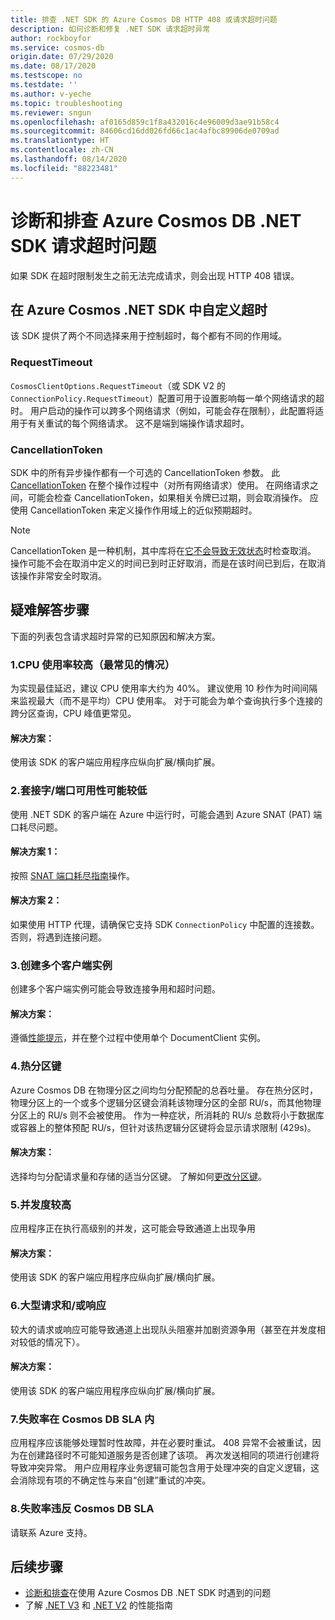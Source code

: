 ```yaml
---
title: 排查 .NET SDK 的 Azure Cosmos DB HTTP 408 或请求超时问题
description: 如何诊断和修复 .NET SDK 请求超时异常
author: rockboyfor
ms.service: cosmos-db
origin.date: 07/29/2020
ms.date: 08/17/2020
ms.testscope: no
ms.testdate: ''
ms.author: v-yeche
ms.topic: troubleshooting
ms.reviewer: sngun
ms.openlocfilehash: af0165d859c1f8a432016c4e96009d3ae91b58c4
ms.sourcegitcommit: 84606cd16dd026fd66c1ac4afbc89906de0709ad
ms.translationtype: HT
ms.contentlocale: zh-CN
ms.lasthandoff: 08/14/2020
ms.locfileid: "88223481"
---
```

<!--Verified successfully-->
# <a name="diagnose-and-troubleshoot-azure-cosmos-db-net-sdk-request-timeout"></a>诊断和排查 Azure Cosmos DB .NET SDK 请求超时问题
如果 SDK 在超时限制发生之前无法完成请求，则会出现 HTTP 408 错误。

## <a name="customizing-the-timeout-on-the-azure-cosmos-net-sdk"></a>在 Azure Cosmos .NET SDK 中自定义超时

该 SDK 提供了两个不同选择来用于控制超时，每个都有不同的作用域。

### <a name="requesttimeout"></a>RequestTimeout

`CosmosClientOptions.RequestTimeout`（或 SDK V2 的 `ConnectionPolicy.RequestTimeout`）配置可用于设置影响每一单个网络请求的超时。  用户启动的操作可以跨多个网络请求（例如，可能会存在限制），此配置将适用于有关重试的每个网络请求。 这不是端到端操作请求超时。

### <a name="cancellationtoken"></a>CancellationToken

SDK 中的所有异步操作都有一个可选的 CancellationToken 参数。 此 [CancellationToken](https://docs.microsoft.com/dotnet/standard/threading/how-to-listen-for-cancellation-requests-by-polling) 在整个操作过程中（对所有网络请求）使用。 在网络请求之间，可能会检查 CancellationToken，如果相关令牌已过期，则会取消操作。 应使用 CancellationToken 来定义操作作用域上的近似预期超时。

<!--CORRECT ON (https://docs.microsoft.com/dotnet/standard/threading/how-to-listen-for-cancellation-requests-by-polling)-->

> [!NOTE]
> CancellationToken 是一种机制，其中库将在[它不会导致无效状态](https://devblogs.microsoft.com/premier-developer/recommended-patterns-for-cancellationtoken/)时检查取消。 操作可能不会在取消中定义的时间已到时正好取消，而是在该时间已到后，在取消该操作非常安全时取消。

## <a name="troubleshooting-steps"></a>疑难解答步骤
下面的列表包含请求超时异常的已知原因和解决方案。

### <a name="1-high-cpu-utilization-most-common-case"></a>1.CPU 使用率较高（最常见的情况）
为实现最佳延迟，建议 CPU 使用率大约为 40%。 建议使用 10 秒作为时间间隔来监视最大（而不是平均）CPU 使用率。 对于可能会为单个查询执行多个连接的跨分区查询，CPU 峰值更常见。

#### <a name="solution"></a>解决方案：
使用该 SDK 的客户端应用程序应纵向扩展/横向扩展。

### <a name="2-socket--port-availability-might-be-low"></a>2.套接字/端口可用性可能较低
使用 .NET SDK 的客户端在 Azure 中运行时，可能会遇到 Azure SNAT (PAT) 端口耗尽问题。

#### <a name="solution-1"></a>解决方案 1：
按照 [SNAT 端口耗尽指南](troubleshoot-dot-net-sdk.md#snat)操作。

#### <a name="solution-2"></a>解决方案 2：
如果使用 HTTP 代理，请确保它支持 SDK `ConnectionPolicy` 中配置的连接数。
否则，将遇到连接问题。

### <a name="3-creating-multiple-client-instances"></a>3.创建多个客户端实例
创建多个客户端实例可能会导致连接争用和超时问题。

#### <a name="solution"></a>解决方案：
遵循[性能提示](performance-tips-dotnet-sdk-v3-sql.md#sdk-usage)，并在整个过程中使用单个 DocumentClient 实例。

### <a name="4-hot-partition-key"></a>4.热分区键
Azure Cosmos DB 在物理分区之间均匀分配预配的总吞吐量。 存在热分区时，物理分区上的一个或多个逻辑分区键会消耗该物理分区的全部 RU/s，而其他物理分区上的 RU/s 则不会被使用。 作为一种症状，所消耗的 RU/s 总数将小于数据库或容器上的整体预配 RU/s，但针对该热逻辑分区键将会显示请求限制 (429s)。

<!--Not Available on [Normalized RU Consumption metric](monitor-normalized-request-units.md)-->

#### <a name="solution"></a>解决方案：
选择均匀分配请求量和存储的适当分区键。 了解如何[更改分区键](https://devblogs.microsoft.com/cosmosdb/how-to-change-your-partition-key/)。

### <a name="5-high-degree-of-concurrency"></a>5.并发度较高
应用程序正在执行高级别的并发，这可能会导致通道上出现争用

#### <a name="solution"></a>解决方案：
使用该 SDK 的客户端应用程序应纵向扩展/横向扩展。

### <a name="6-large-requests-andor-responses"></a>6.大型请求和/或响应
较大的请求或响应可能导致通道上出现队头阻塞并加剧资源争用（甚至在并发度相对较低的情况下）。

#### <a name="solution"></a>解决方案：
使用该 SDK 的客户端应用程序应纵向扩展/横向扩展。

### <a name="7-failure-rate-is-within-cosmos-db-sla"></a>7.失败率在 Cosmos DB SLA 内
应用程序应该能够处理暂时性故障，并在必要时重试。 408 异常不会被重试，因为在创建路径时不可能知道服务是否创建了该项。 再次发送相同的项进行创建将导致冲突异常。 用户应用程序业务逻辑可能包含用于处理冲突的自定义逻辑，这会消除现有项的不确定性与来自“创建”重试的冲突。

### <a name="8-failure-rate-is-violating-the-cosmos-db-sla"></a>8.失败率违反 Cosmos DB SLA
请联系 Azure 支持。

## <a name="next-steps"></a>后续步骤
* [诊断和排查](troubleshoot-dot-net-sdk.md)在使用 Azure Cosmos DB .NET SDK 时遇到的问题
* 了解 [.NET V3](performance-tips-dotnet-sdk-v3-sql.md) 和 [.NET V2](performance-tips.md) 的性能指南

<!-- Update_Description: new article about troubleshoot dot net sdk request timeout -->
<!--NEW.date: 08/10/2020-->